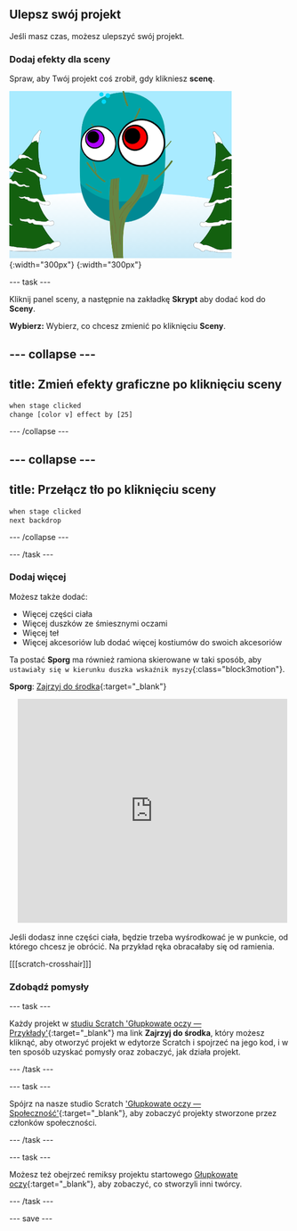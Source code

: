 ## Ulepsz swój projekt

Jeśli masz czas, możesz ulepszyć swój projekt.

### Dodaj efekty dla sceny

Spraw, aby Twój projekt coś zrobił, gdy klikniesz **scenę**.

![Scena z efektami graficznymi.](images/stage-effects.png){:width="300px"}
{:width="300px"}

--- task ---

Kliknij panel sceny, a następnie na zakładkę **Skrypt** aby dodać kod do **Sceny**.

**Wybierz:** Wybierz, co chcesz zmienić po kliknięciu **Sceny**.

--- collapse ---
---
title: Zmień efekty graficzne po kliknięciu sceny
---

```blocks3
when stage clicked
change [color v] effect by [25]
```

--- /collapse ---

--- collapse ---
---
title: Przełącz tło po kliknięciu sceny
---

```blocks3
when stage clicked
next backdrop
```

--- /collapse ---

--- /task ---

### Dodaj więcej

Możesz także dodać:
- Więcej części ciała
- Więcej duszków ze śmiesznymi oczami
- Więcej teł
- Więcej akcesoriów lub dodać więcej kostiumów do swoich akcesoriów

Ta postać **Sporg** ma również ramiona skierowane w taki sposób, aby `ustawiały się w kierunku duszka wskaźnik myszy`{:class="block3motion"}.

**Sporg**: [Zajrzyj do środka](https://scratch.mit.edu/projects/947009799/editor){:target="_blank"}
<div class="scratch-preview" style="margin-left: 15px;">
  <iframe allowtransparency="true" width="485" height="402" src="https://scratch.mit.edu/projects/embed/947009799/?autostart=false" frameborder="0"></iframe>
</div>

Jeśli dodasz inne części ciała, będzie trzeba wyśrodkować je w punkcie, od którego chcesz je obrócić. Na przykład ręka obracałaby się od ramienia.

[[[scratch-crosshair]]]

### Zdobądź pomysły

--- task ---

Każdy projekt w [studiu Scratch 'Głupkowate oczy — Przykłady'](https://scratch.mit.edu/studios/29029028){:target="_blank"} ma link **Zajrzyj do środka**, który możesz kliknąć, aby otworzyć projekt w edytorze Scratch i spojrzeć na jego kod, i w ten sposób uzyskać pomysły oraz zobaczyć, jak działa projekt.

--- /task ---

--- task ---

Spójrz na nasze studio Scratch ['Głupkowate oczy — Społeczność'](https://scratch.mit.edu/studios/29120534){:target="_blank"}, aby zobaczyć projekty stworzone przez członków społeczności.

--- /task ---

--- task ---

Możesz też obejrzeć remiksy projektu startowego [Głupkowate oczy](https://scratch.mit.edu/projects/582221984/remixes){:target="_blank"}, aby zobaczyć, co stworzyli inni twórcy.

--- /task ---

--- save ---
